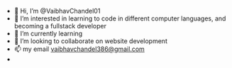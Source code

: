 - 👋 Hi, I’m @VaibhavChandel01
- 👀 I’m interested in learning to code in different computer languages, and becoming a fullstack developer
- 🌱 I’m currently learning
- 💞️ I’m looking to collaborate on website development
- 📫 my email vaibhavchandel386@gmail.com
- 

<!---
VaibhavChandel01/VaibhavChandel01 is a ✨ special ✨ repository because its `README.md` (this file) appears on your GitHub profile.
You can click the Preview link to take a look at your changes.
--->
